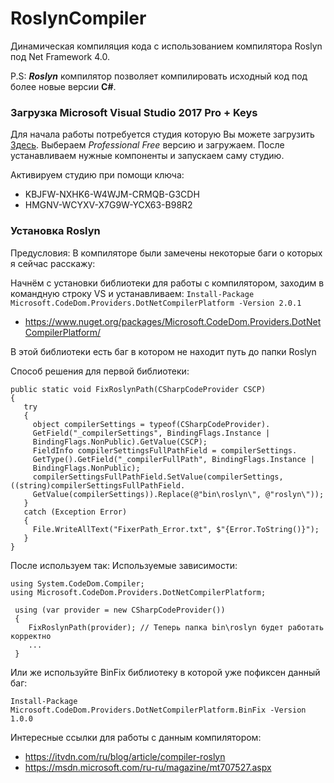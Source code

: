 # RoslynCompiler
Динамическая компиляция кода с использованием компилятора Roslyn под Net Framework 4.0.

P.S: ***Roslyn*** компилятор позволяет компилировать исходный код под более новые версии **C#**.
### Загрузка Microsoft Visual Studio 2017 Pro + Keys
Для начала работы потребуется студия которую Вы можете загрузить [Здесь](https://visualstudio.microsoft.com/ru/downloads/). Выбераем *Professional Free* версию и загружаем. 
После устанавливаем нужные компоненты и запускаем саму студию. 

Активируем студию при помощи ключа: 
* KBJFW-NXHK6-W4WJM-CRMQB-G3CDH
* HMGNV-WCYXV-X7G9W-YCX63-B98R2

### Установка Roslyn
Предусловия: В компиляторе были замечены некоторые баги о которых я сейчас расскажу:

Начнём с установки библиотеки для работы с компилятором, заходим в командную строку VS и устанавливаем:
`Install-Package Microsoft.CodeDom.Providers.DotNetCompilerPlatform -Version 2.0.1`
- https://www.nuget.org/packages/Microsoft.CodeDom.Providers.DotNetCompilerPlatform/

В этой библиотеки есть баг в котором не находит путь до папки Roslyn

Способ решения для первой библиотеки:

```
public static void FixRoslynPath(CSharpCodeProvider CSCP)
{
   try
   {
     object compilerSettings = typeof(CSharpCodeProvider).
     GetField("_compilerSettings", BindingFlags.Instance |
     BindingFlags.NonPublic).GetValue(CSCP);
     FieldInfo compilerSettingsFullPathField = compilerSettings.
     GetType().GetField("_compilerFullPath", BindingFlags.Instance |
     BindingFlags.NonPublic);
     compilerSettingsFullPathField.SetValue(compilerSettings, ((string)compilerSettingsFullPathField.
     GetValue(compilerSettings)).Replace(@"bin\roslyn\", @"roslyn\"));
   }
   catch (Exception Error)
   {
     File.WriteAllText("FixerPath_Error.txt", $"{Error.ToString()}");
   }
}
```
После используем так:
Используемые зависимости:
```
using System.CodeDom.Compiler;
using Microsoft.CodeDom.Providers.DotNetCompilerPlatform;

 using (var provider = new CSharpCodeProvider())
 {
    FixRoslynPath(provider); // Теперь папка bin\roslyn будет работать корректно
    ...
 }
```
Или же используйте BinFix библиотеку в которой уже пофиксен данный баг:

`Install-Package Microsoft.CodeDom.Providers.DotNetCompilerPlatform.BinFix -Version 1.0.0`

Интересные ссылки для работы с данным компилятором:

- https://itvdn.com/ru/blog/article/compiler-roslyn
- https://msdn.microsoft.com/ru-ru/magazine/mt707527.aspx
